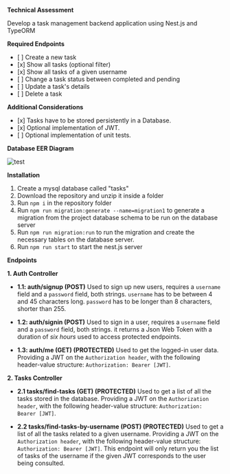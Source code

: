**Technical Assessment**

Develop a task management backend application using Nest.js and TypeORM

**Required Endpoints**

<ul>
<li>[ ] Create a new task</li>
<li>[x] Show all tasks (optional filter)</li>
<li>[x] Show all tasks of a given username</li>
<li>[ ] Change a task status between completed and pending</li>
<li>[ ] Update a task's details</li>
<li>[ ] Delete a task</li>
</ul>

**Additional Considerations**

<ul>
<li>[x] Tasks have to be stored persistently in a Database.</li>
<li>[x] Optional implementation of JWT.</li>
<li>[ ] Optional implementation of unit tests.</li>
</ul>

**Database EER Diagram**

![test](https://github.com/user-attachments/assets/2da15258-ca74-4f1b-9485-996e666a10a6)

**Installation**

1. Create a mysql database called "tasks"
2. Download the repository and unzip it inside a folder
3. Run `npm i` in the repository folder
4. Run `npm run migration:generate --name=migration1` to generate a migration from the project database schema to be run on the database server
5. Run `npm run migration:run` to run the migration and create the necessary tables on the database server.
6. Run `npm run start` to start the nest.js server

**Endpoints**

**1. Auth Controller**

- **1.1: auth/signup (POST)**
  Used to sign up new users, requires a `username` field and a `password` field, both strings.
  `username` has to be between 4 and 45 characters long.
  `password` has to be longer than 8 characters, shorter than 255.

- **1.2: auth/signin (POST)**
  Used to sign in a user, requires a `username` field and a `password` field, both strings.
  it returns a Json Web Token with a duration of _six hours_ used to access protected endpoints.

- **1.3: auth/me (GET) (PROTECTED)**
  Used to get the logged-in user data. Providing a JWT on the `Authorization header`, with the following header-value structure: `Authorization: Bearer [JWT]`.

**2. Tasks Controller**

- **2.1 tasks/find-tasks (GET) (PROTECTED)**
  Used to get a list of all the tasks stored in the database. Providing a JWT on the `Authorization header`, with the following header-value structure: `Authorization: Bearer [JWT]`.

- **2.2 tasks/find-tasks-by-username (POST) (PROTECTED)**
  Used to get a list of all the tasks related to a given username. Providing a JWT on the `Authorization header`, with the following header-value structure: `Authorization: Bearer [JWT]`. This endpoint will only return you the list of tasks of the username if the given JWT corresponds to the user being consulted.
